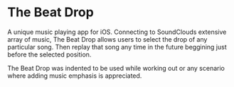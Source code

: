 # The Beat Drop

A unique music playing app for iOS. Connecting to SoundClouds extensive array of music, The Beat Drop allows users to select the drop of any particular song. Then replay that song any time in the future beggining just before the selected position.

The Beat Drop was indented to be used while working out or any scenario where adding music emphasis is appreciated.

